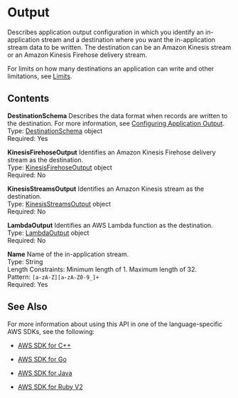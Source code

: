 # Output<a name="API_Output"></a>

 Describes application output configuration in which you identify an in\-application stream and a destination where you want the in\-application stream data to be written\. The destination can be an Amazon Kinesis stream or an Amazon Kinesis Firehose delivery stream\. 



For limits on how many destinations an application can write and other limitations, see [Limits](http://docs.aws.amazon.com/kinesisanalytics/latest/dev/limits.html)\. 

## Contents<a name="API_Output_Contents"></a>

 **DestinationSchema**   <a name="analytics-Type-Output-DestinationSchema"></a>
Describes the data format when records are written to the destination\. For more information, see [Configuring Application Output](http://docs.aws.amazon.com/kinesisanalytics/latest/dev/how-it-works-output.html)\.  
Type: [DestinationSchema](API_DestinationSchema.md) object  
Required: Yes

 **KinesisFirehoseOutput**   <a name="analytics-Type-Output-KinesisFirehoseOutput"></a>
Identifies an Amazon Kinesis Firehose delivery stream as the destination\.  
Type: [KinesisFirehoseOutput](API_KinesisFirehoseOutput.md) object  
Required: No

 **KinesisStreamsOutput**   <a name="analytics-Type-Output-KinesisStreamsOutput"></a>
Identifies an Amazon Kinesis stream as the destination\.  
Type: [KinesisStreamsOutput](API_KinesisStreamsOutput.md) object  
Required: No

 **LambdaOutput**   <a name="analytics-Type-Output-LambdaOutput"></a>
Identifies an AWS Lambda function as the destination\.  
Type: [LambdaOutput](API_LambdaOutput.md) object  
Required: No

 **Name**   <a name="analytics-Type-Output-Name"></a>
Name of the in\-application stream\.  
Type: String  
Length Constraints: Minimum length of 1\. Maximum length of 32\.  
Pattern: `[a-zA-Z][a-zA-Z0-9_]+`   
Required: Yes

## See Also<a name="API_Output_SeeAlso"></a>

For more information about using this API in one of the language\-specific AWS SDKs, see the following:

+  [AWS SDK for C\+\+](http://docs.aws.amazon.com/goto/SdkForCpp/kinesisanalytics-2015-08-14/Output) 

+  [AWS SDK for Go](http://docs.aws.amazon.com/goto/SdkForGoV1/kinesisanalytics-2015-08-14/Output) 

+  [AWS SDK for Java](http://docs.aws.amazon.com/goto/SdkForJava/kinesisanalytics-2015-08-14/Output) 

+  [AWS SDK for Ruby V2](http://docs.aws.amazon.com/goto/SdkForRubyV2/kinesisanalytics-2015-08-14/Output) 